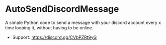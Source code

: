 # AutoSendDiscordMessage
A simple Python code to send a message with your discord account every x time looping it, without having to be online.

- Support: https://discord.gg/CVbPZRt9yG
